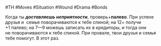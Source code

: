 #TH #Moves #Situation #Wound #Drama #Bonds

Когда ты ***доставляешь неприятности***, проверь+**палево**. При успехе друзья и  семья поворачиваются к тебе спиной; на 12+ получи +1 палево; на 7—9 можешь записать их в кредиторы, и тогда они не поворачиваются к тебе спиной. При провале, твои друзья и семья тебе помогут. В этот раз.